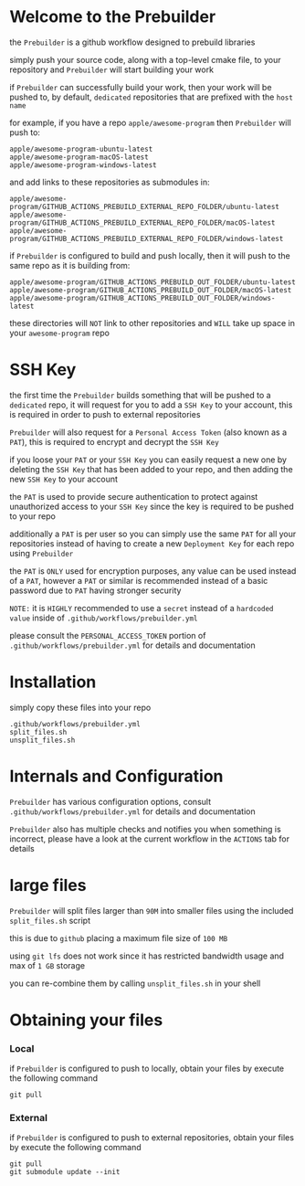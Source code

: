 # Welcome to the Prebuilder

the `Prebuilder` is a github workflow designed to prebuild libraries

simply push your source code, along with a top-level cmake file, to your repository and `Prebuilder` will start building your work

if `Prebuilder` can successfully build your work, then your work will be pushed to, by default, `dedicated` repositories that are prefixed with the `host name`

for example, if you have a repo `apple/awesome-program` then `Prebuilder` will push to:

```
apple/awesome-program-ubuntu-latest
apple/awesome-program-macOS-latest
apple/awesome-program-windows-latest
```

and add links to these repositories as submodules in:
```
apple/awesome-program/GITHUB_ACTIONS_PREBUILD_EXTERNAL_REPO_FOLDER/ubuntu-latest
apple/awesome-program/GITHUB_ACTIONS_PREBUILD_EXTERNAL_REPO_FOLDER/macOS-latest
apple/awesome-program/GITHUB_ACTIONS_PREBUILD_EXTERNAL_REPO_FOLDER/windows-latest
```

if `Prebuilder` is configured to build and push locally, then it will push to the same repo as it is building from:
```
apple/awesome-program/GITHUB_ACTIONS_PREBUILD_OUT_FOLDER/ubuntu-latest
apple/awesome-program/GITHUB_ACTIONS_PREBUILD_OUT_FOLDER/macOS-latest
apple/awesome-program/GITHUB_ACTIONS_PREBUILD_OUT_FOLDER/windows-latest
```

these directories will `NOT` link to other repositories and `WILL` take up space in your `awesome-program` repo


# SSH Key

the first time the `Prebuilder` builds something that will be pushed to a `dedicated` repo, it will request for you to add a `SSH Key` to your account, this is required in order to push to external repositories

`Prebuilder` will also request for a `Personal Access Token` (also known as a `PAT`), this is required to encrypt and decrypt the `SSH Key`

if you loose your `PAT` or your `SSH Key` you can easily request a new one by deleting the `SSH Key` that has been added to your repo, and then adding the new `SSH Key` to your account

the `PAT` is used to provide secure authentication to protect against unauthorized access to your `SSH Key` since the key is required to be pushed to your repo

additionally a `PAT` is per user so you can simply use the same `PAT` for all your repositories instead of having to create a new `Deployment Key` for each repo using `Prebuilder`

the `PAT` is `ONLY` used for encryption purposes, any value can be used instead of a `PAT`, however a `PAT` or similar is recommended instead of a basic password due to `PAT` having stronger security

`NOTE:` it is `HIGHLY` recommended to use a `secret` instead of a `hardcoded value` inside of `.github/workflows/prebuilder.yml`

please consult the `PERSONAL_ACCESS_TOKEN` portion of  `.github/workflows/prebuilder.yml` for details and documentation

# Installation

simply copy these files into your repo
```
.github/workflows/prebuilder.yml
split_files.sh
unsplit_files.sh
```

# Internals and Configuration

`Prebuilder` has various configuration options, consult `.github/workflows/prebuilder.yml` for details and documentation

`Prebuilder` also has multiple checks and notifies you when something is incorrect, please have a look at the current workflow in the `ACTIONS` tab for details

# large files

`Prebuilder` will split files larger than `90M` into smaller files using the included `split_files.sh` script

this is due to `github` placing a maximum file size of  `100 MB`

using `git lfs` does not work since it has restricted bandwidth usage and max of `1 GB` storage

you can re-combine them by calling `unsplit_files.sh` in your shell

# Obtaining your files

### Local

if `Prebuilder` is configured to push to locally, obtain your files by execute the following command

```
git pull
```

### External

if `Prebuilder` is configured to push to external repositories, obtain your files by execute the following command

```
git pull
git submodule update --init
```
